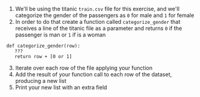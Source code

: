 1. We'll be using the titanic `train.csv` file for this exercise, and we'll categorize the gender of the passengers as `0` for male and `1` for female
2. In order to do that create a function called `categorize_gender` that receives a line of the titanic file as a parameter and returns `0` if the passenger is man or `1` if is a woman
```
def categorize_gender(row):
   ???
   return row + [0 or 1]
```

3. Iterate over each row of the file applying your function
4. Add the result of your function call to each row of the dataset, producing a new list
5. Print your new list with an extra field